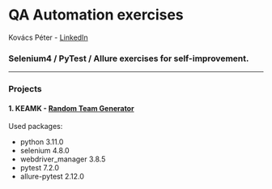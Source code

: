 # QA Automation exercises
Kovács Péter - [LinkedIn](https://www.linkedin.com/in/p%C3%A9ter-kov%C3%A1cs-7105751b2/)
### Selenium4 / PyTest / Allure exercises for self-improvement.

---

### Projects

#### 1. KEAMK - [Random Team Generator](https://www.keamk.com/random-team-generator)

Used packages:
- python 3.11.0
- selenium 4.8.0
- webdriver_manager 3.8.5
- pytest 7.2.0
- allure-pytest 2.12.0